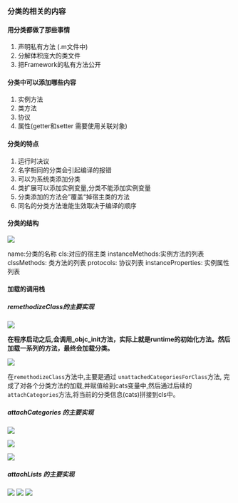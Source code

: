 ### 分类的相关的内容
#### 用分类都做了那些事情
1. 声明私有方法 (.m文件中)
2. 分解体积庞大的类文件
3. 把Framework的私有方法公开

#### 分类中可以添加哪些内容
1. 实例方法
2. 类方法
3. 协议
4. 属性(getter和setter 需要使用关联对象)

#### 分类的特点
1. 运行时决议
2. 名字相同的分类会引起编译的报错
3. 可以为系统类添加分类
4. 类扩展可以添加实例变量,分类不能添加实例变量
5. 分类添加的方法会”覆盖“掉宿主类的方法
6. 同名的分类方法谁能生效取决于编译的顺序

#### 分类的结构
![](./img/Snip20190228_31.png)

name:分类的名称
cls:对应的宿主类
instanceMethods:实例方法的列表
clssMethods: 类方法的列表
protocols: 协议列表
instanceProperties: 实例属性列表

#### 加载的调用栈
##### remethodizeClass的主要实现
![](./img/Snip20190228_32.png)

**在程序启动之后,会调用_objc_init方法，实际上就是runtime的初始化方法。然后加载一系列的方法，最终会加载分类。**

![](./img/Snip20190301_34.png)

在`remethodizeClass`方法中,主要是通过 `unattachedCategoriesForClass`方法, 完成了对各个分类方法的加载,并赋值给到cats变量中,然后通过后续的 `attachCategories`方法,将当前的分类信息(cats)拼接到cls中。

##### attachCategories 的主要实现

![](./img/Snip20190301_36.png)

![](./img/Snip20190301_37.png)

![](./img/Snip20190301_38.png)


##### attachLists 的主要实现

![](./img/Snip20190301_39.png)
![](./img/Snip20190301_40.png)
![](./img/Snip20190301_41.png)


